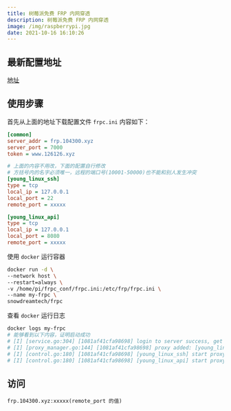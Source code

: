 ```yaml
---
title: 树莓派免费 FRP 内网穿透
description: 树莓派免费 FRP 内网穿透
image: /img/raspberrypi.jpg
date: 2021-10-16 16:10:26
---
```



## 最新配置地址

[地址](https://frp.104300.xyz/)

## 使用步骤

首先从上面的地址下载配置文件 `frpc.ini` 内容如下：

```ini
[common]
server_addr = frp.104300.xyz
server_port = 7000
token = www.126126.xyz

# 上面的内容不用改，下面的配置自行修改
# 方括号内的名字必须唯一，远程的端口号(10001-50000)也不能和别人发生冲突
[young_linux_ssh]
type = tcp
local_ip = 127.0.0.1
local_port = 22
remote_port = xxxxx

[young_linux_api]
type = tcp
local_ip = 127.0.0.1
local_port = 8080
remote_port = xxxxx
```

使用 `docker` 运行容器

```bash
docker run -d \
--network host \
--restart=always \
-v /home/pi/frpc_conf/frpc.ini:/etc/frp/frpc.ini \
--name my-frpc \
snowdreamtech/frpc
```

查看 `docker` 运行日志

```bash
docker logs my-frpc
# 能够看到以下内容，证明启动成功
# [I] [service.go:304] [1081af41cfa98698] login to server success, get run id [1081af41cfa98698], server udp port [0],
# [I] [proxy_manager.go:144] [1081af41cfa98698] proxy added: [young_linux_api young_linux_ssh],
# [I] [control.go:180] [1081af41cfa98698] [young_linux_ssh] start proxy success,
# [I] [control.go:180] [1081af41cfa98698] [young_linux_api] start proxy success
```

## 访问

`frp.104300.xyz:xxxxx(remote_port 的值)`